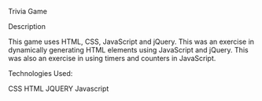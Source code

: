 Trivia Game

Description

This game uses HTML, CSS, JavaScript and jQuery. This was an exercise in dynamically generating HTML elements using JavaScript and jQuery. This was also an exercise in using timers and counters in JavaScript.

Technologies Used:

CSS
HTML
JQUERY
Javascript
